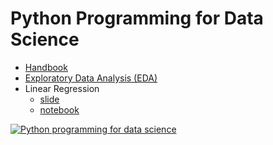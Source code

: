 # Python Programming for Data Science

* [Handbook](https://github.com/mrolarik/data-science-tutorial/blob/master/data-science-tutorial.pdf)
* [Exploratory Data Analysis (EDA)](https://github.com/mrolarik/data-science-tutorial/blob/master/001_Exploratory_data_analysis.ipynb)
* Linear Regression
  * [slide](https://github.com/mrolarik/data-science-tutorial/blob/master/002-Linear-regression-Slide.pdf)
  * [notebook](https://github.com/mrolarik/data-science-tutorial/blob/master/003_Linear_regression.ipynb)


[![Python programming for data science](https://i9.ytimg.com/vi/-68d92EiTOg/mqdefault.jpg?time=1593342361264&sqp=CNzy4fcF&rs=AOn4CLDN5EHrOjzCbBAbsqWAR0GFG4zPSA)](https://www.youtube.com/watch?v=-68d92EiTOg&t=89s)
